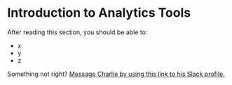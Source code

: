 # Introduction to Analytics Tools
After reading this section, you should be able to:
* x
* y
* z

Something not right? [Message Charlie by using this link to his Slack profile.](https://cal-itp.slack.com/team/U027GAVHFST)
